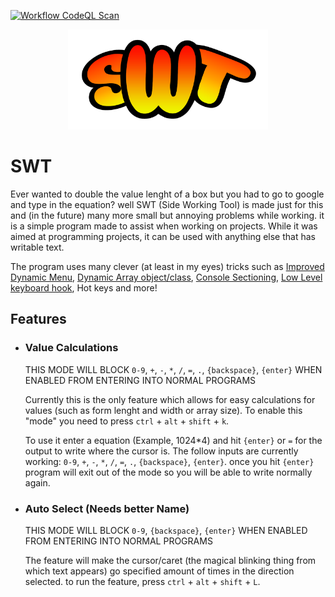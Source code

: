[![Workflow CodeQL Scan](https://github.com/Ruski1/SWT--Side-Working-Tool/actions/workflows/main.yml/badge.svg?branch=main)](https://github.com/Ruski1/SWT--Side-Working-Tool/actions/workflows/main.yml)
<div align="center">
 <img src="./Logo/Banner/Banner.png" title="Side Working tool Banner" alt="Side Working tool Banner" width="320" height="160"/>
</div>

# SWT
Ever wanted to double the value lenght of a box but you had to go to google and type in the equation? well SWT (Side Working Tool) is made just for this and (in the future) many more small but annoying problems while working. it is a simple program made to assist when working on projects. While it was aimed at programming projects, it can be used with anything else that has writable text.

The program uses many clever (at least in my eyes) tricks such as [Improved Dynamic Menu](https://github.com/Noscka/Improved-Dynamic-Menu), [Dynamic Array object/class](https://github.com/Noscka/Dynamically-Sized-Array-Object), [Console Sectioning](https://github.com/Noscka/Console-Section), [Low Level keyboard hook](https://github.com/Ruski1/LowLevelKeyboardhook-Tutorial), Hot keys and more!

## Features
 - ### Value Calculations
      THIS MODE WILL BLOCK `0-9`, `+`, `-`, `*`, `/`, `=`, `.`, `{backspace}`, `{enter}` WHEN ENABLED FROM ENTERING INTO NORMAL PROGRAMS
    
    Currently this is the only feature which allows for easy calculations for values (such as form lenght and width or array size). To enable this "mode" you need to press `ctrl` + `alt` + `shift` + `k`.
    
    To use it enter a equation (Example, 1024*4) and hit `{enter}` or `=` for the output to write where the cursor is. The follow inputs are currently working: `0-9`, `+`, `-`, `*`, `/`, `=`, `.`, `{backspace}`, `{enter}`. once you hit `{enter}` program will exit out of the mode so you will be able to write normally again.

- ### Auto Select (Needs better Name)
  THIS MODE WILL BLOCK `0-9`, `{backspace}`, `{enter}` WHEN ENABLED FROM ENTERING INTO NORMAL PROGRAMS
  
  The feature will make the cursor/caret (the magical blinking thing from which text appears) go specified amount of times in the direction selected. to run the feature, press `ctrl` + `alt` + `shift` + `L`.
